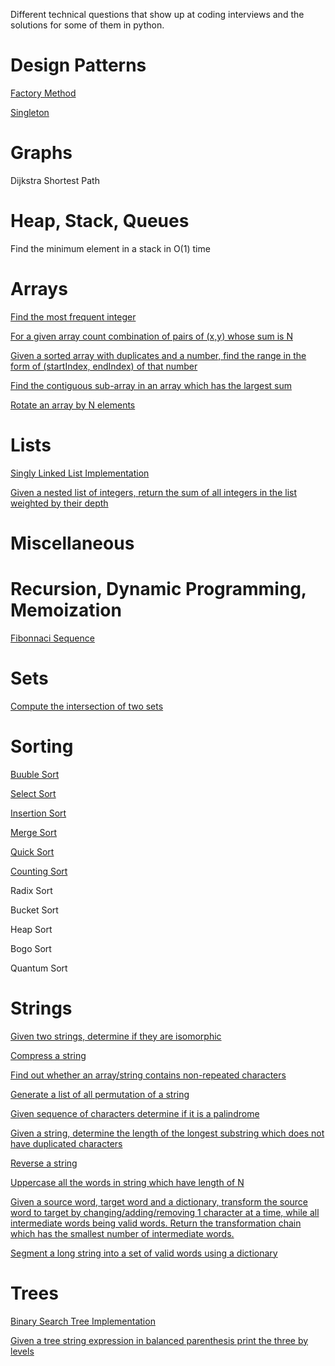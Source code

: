Different technical questions that show up at coding interviews and the solutions for some of them in python.


Design Patterns
===============

[Factory Method](design-patterns/factory_method.py)

[Singleton](design-patterns/singleton.py)


Graphs
======

Dijkstra Shortest Path


Heap, Stack, Queues
===================

Find the minimum element in a stack in O(1) time


Arrays
======

[Find the most frequent integer](arrays/find-most-frequent-integer.py)

[For a given array count combination of pairs of (x,y) whose sum is N](arrays/find-pairs-that-sum-to-N.py)

[Given a sorted array with duplicates and a number, find the range in the form of (startIndex, endIndex) of that number](arrays/find-range-of-duplicates-in-array.py)

[Find the contiguous sub-array in an array which has the largest sum](arrays/find-subarray-largest-sum.py)

[Rotate an array by N elements](arrays/rotate-an-array-by-n-elements.py)


Lists
=====

[Singly Linked List Implementation](lists/singly-linked-list.py)

[Given a nested list of integers, return the sum of all integers in the list weighted by their depth](lists/weighted-sum-nested-list.py)


Miscellaneous
=============




Recursion, Dynamic Programming, Memoization
===========================================
[Fibonnaci Sequence](recursion-dynamic-memoization/fibonnaci.py)



Sets
====

[Compute the intersection of two sets](sets/intersection-two-sets.py)



Sorting
=======

[Buuble Sort](sorting/bubble-sort.py)

[Select Sort](sorting/selection-sort.py)

[Insertion Sort](sorting/insertion-sort.py)

[Merge Sort](sorting/merge-sort.py)

[Quick Sort](sorting/quick-sort.py)

[Counting Sort](sorting/count-sort.py)

Radix Sort

Bucket Sort

Heap Sort

Bogo Sort

Quantum Sort


Strings
=======

[Given two strings, determine if they are isomorphic](strings/check-if-words-are-isomorphic.py)

[Compress a string](strings/compress-string.py)

[Find out whether an array/string contains non-repeated characters](strings/find-whether-string-repeated-characters.py)

[Generate a list of all permutation of a string](strings/generate-all-permutations-of-a-string.py)

[Given sequence of characters determine if it is a palindrome](strings/is-string-palindrome.py)

[Given a string, determine the length of the longest substring which does not have duplicated characters](strings/longest-substring-without-duplicates.py)

[Reverse a string](strings/reverse-string-recursive.py)

[Uppercase all the words in string which have length of N](strings/upper-case-words-with-length-N.py)

[Given a source word, target word and a dictionary, transform the source word to target by changing/adding/removing 1 character at a time,
while all intermediate words being valid words. Return the transformation chain which has the smallest number of intermediate words.](strings/source-word-to-target-word-path)

[Segment a long string into a set of valid words using a dictionary](strings/split-string-based-on-dictionary-words.py)





Trees
=====

[Binary Search Tree Implementation](trees/binary-search-tree.py)

[Given a tree string expression in balanced parenthesis print the three by levels](trees/tree-string-expression-balanced-parenthesis)